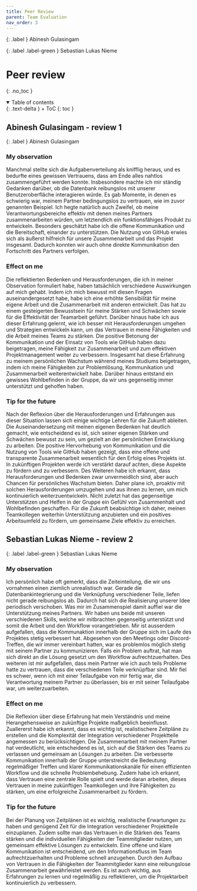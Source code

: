 ```yaml
---
title: Peer Review
parent: Team Evaluation
nav_order: 3
---
```


{: .label }
Abinesh Gulasingam 

{: .label .label-green }
Sebastian Lukas Nieme

# Peer review
{: .no_toc }

<details open markdown="block">
{: .text-delta }
<summary>Table of contents</summary>
+ ToC
{: toc }
</details>

## Abinesh Gulasingam - review 1

{: .label }
Abinesh Gulasingam
### My observation

Manchmal stellte sich die Aufgabenverteilung als knifflig heraus, und es bedurfte eines gewissen Vertrauens, dass am Ende alles nahtlos zusammengeführt werden konnte. Insbesondere machte ich mir ständig Gedanken darüber, ob die Datenbank reibungslos mit unserer Benutzeroberfläche interagieren würde. Es gab Momente, in denen es schwierig war, meinem Partner bedingungslos zu vertrauen, wie im zuvor genannten Beispiel. Ich hegte natürlich auch Zweifel, ob meine Verantwortungsbereiche effektiv mit denen meines Partners zusammenarbeiten würden, um letztendlich ein funktionsfähiges Produkt zu entwickeln. Besonders geschätzt habe ich die offene Kommunikation und die Bereitschaft, einander zu unterstützen. Die Nutzung von GitHub erwies sich als äußerst hilfreich für unsere Zusammenarbeit und das Projekt insgesamt. Dadurch konnten wir auch ohne direkte Kommunikation den Fortschritt des Partners verfolgen.







### Effect on me



Die reflektierten Bedenken und Herausforderungen, die ich in meiner Observation formuliert habe, haben tatsächlich verschiedene Auswirkungen auf mich gehabt. Indem ich mich bewusst mit diesen Fragen auseinandergesetzt habe, habe ich eine erhöhte Sensibilität für meine eigene Arbeit und die Zusammenarbeit mit anderen entwickelt. Das hat zu einem gesteigerten Bewusstsein für meine Stärken und Schwächen sowie für die Effektivität der Teamarbeit geführt. Darüber hinaus habe ich aus dieser Erfahrung gelernt, wie ich besser mit Herausforderungen umgehen und Strategien entwickeln kann, um das Vertrauen in meine Fähigkeiten und die Arbeit meines Teams zu stärken. Die positive Betonung der Kommunikation und der Einsatz von Tools wie GitHub haben dazu beigetragen, meine Fähigkeit zur Zusammenarbeit und zum effektiven Projektmanagement weiter zu verbessern. Insgesamt hat diese Erfahrung zu meinem persönlichen Wachstum während meines Studiums beigetragen, indem ich meine Fähigkeiten zur Problemlösung, Kommunikation und Zusammenarbeit weiterentwickelt habe. Darüber hinaus entstand ein gewisses Wohlbefinden in der Gruppe, da wir uns gegenseitig immer unterstützt und geholfen haben.










### Tip for the future 
Nach der Reflexion über die Herausforderungen und Erfahrungen aus dieser Situation lassen sich einige wichtige Lehren für die Zukunft ableiten. Die Auseinandersetzung mit meinen eigenen Bedenken hat deutlich gemacht, wie entscheidend es ist, sich seiner eigenen Stärken und Schwächen bewusst zu sein, um gezielt an der persönlichen Entwicklung zu arbeiten. Die positive Hervorhebung von Kommunikation und die Nutzung von Tools wie GitHub haben gezeigt, dass eine offene und transparente Zusammenarbeit wesentlich für den Erfolg eines Projekts ist. In zukünftigen Projekten werde ich verstärkt darauf achten, diese Aspekte zu fördern und zu verbessern. Des Weiteren habe ich erkannt, dass Herausforderungen und Bedenken zwar unvermeidlich sind, aber auch Chancen für persönliches Wachstum bieten. Daher plane ich, proaktiv mit solchen Herausforderungen umzugehen und aus ihnen zu lernen, um mich kontinuierlich weiterzuentwickeln. Nicht zuletzt hat das gegenseitige Unterstützen und Helfen in der Gruppe ein Gefühl von Zusammenhalt und Wohlbefinden geschaffen. Für die Zukunft beabsichtige ich daher, meinen Teamkollegen weiterhin Unterstützung anzubieten und ein positives Arbeitsumfeld zu fördern, um gemeinsame Ziele effektiv zu erreichen.







## Sebastian Lukas Nieme - review 2

{: .label .label-green }
Sebastian Lukas Nieme 
### My observation 
Ich persönlich habe oft gemerkt, dass die Zeiteinteilung, die wir uns vornahmen einen ziemlich unrealistisch war. Gerade die Datenbankintegrierung und die Verknüpfung verschiedener Teile, liefen nicht gerade reibungslos ab. Dadurch hat sich die Realisierung unserer Idee periodisch verschoben. Was mir im Zusammenspiel damit auffiel war die Unterstützung meines Partners. Wir haben uns beide mit unseren verschiedenen Skills, welche wir mitbrachten gegenseitig unterstützt und somit die Arbeit und den Workflow vorangetrieben. Mir ist ausserdem aufgefallen, dass die Kommunaktion innerhalb der Gruppe sich im Laufe des Projektes stetig verbessert hat. Abgesehen von den Meetings oder Discord-Treffen, die wir immer vereinbart hatten, war es problemlos möglich stetig mit seinem Partner zu kommunizieren. Falls ein Problem auftrat, hat man sich direkt an die Lösung gesetzt um den Workflow aufrechtzuerhalten.
Des weiteren ist mir aufgefallen, dass mein Partner wie ich auch teils Probleme hatte zu vertrauen, dass die verschiedenen Teile verknüpfbar sind. Mir fiel es schwer, wenn ich mit einer Teilaufgabe von mir fertig war, die Verantwortung meinem Partner zu überlassen, bis er mit seiner Teilaufgabe war, um weiterzuarbeiten. 
### Effect on me

Die Reflexion über diese Erfahrung hat mein Verständnis und meine Herangehensweise an zukünftige Projekte maßgeblich beeinflusst. Zuallererst habe ich erkannt, dass es wichtig ist, realistischere Zeitpläne zu erstellen und die Komplexität der Integration verschiedener Projektteile angemessen zu berücksichtigen. Die Zusammenarbeit mit meinem Partner hat verdeutlicht, wie entscheidend es ist, sich auf die Stärken des Teams zu verlassen und gemeinsam an Lösungen zu arbeiten. Die verbesserte Kommunikation innerhalb der Gruppe unterstreicht die Bedeutung regelmäßiger Treffen und klarer Kommunikationskanäle für einen effizienten Workflow und die schnelle Problembehebung. Zudem habe ich erkannt, dass Vertrauen eine zentrale Rolle spielt und werde daran arbeiten, dieses Vertrauen in meine zukünftigen Teamkollegen und ihre Fähigkeiten zu stärken, um eine erfolgreiche Zusammenarbeit zu fördern.
### Tip for the future 


Bei der Planung von Zeitplänen ist es wichtig, realistische Erwartungen zu haben und genügend Zeit für die Integration verschiedener Projektteile einzuplanen. Zudem sollte man das Vertrauen in die Stärken des Teams stärken und die individuellen Fähigkeiten der Teammitglieder nutzen, um gemeinsam effektive Lösungen zu entwickeln. Eine offene und klare Kommunikation ist entscheidend, um den Informationsfluss im Team aufrechtzuerhalten und Probleme schnell anzugehen. Durch den Aufbau von Vertrauen in die Fähigkeiten der Teammitglieder kann eine reibungslose Zusammenarbeit gewährleistet werden. Es ist auch wichtig, aus Erfahrungen zu lernen und regelmäßig zu reflektieren, um die Projektarbeit kontinuierlich zu verbessern.





